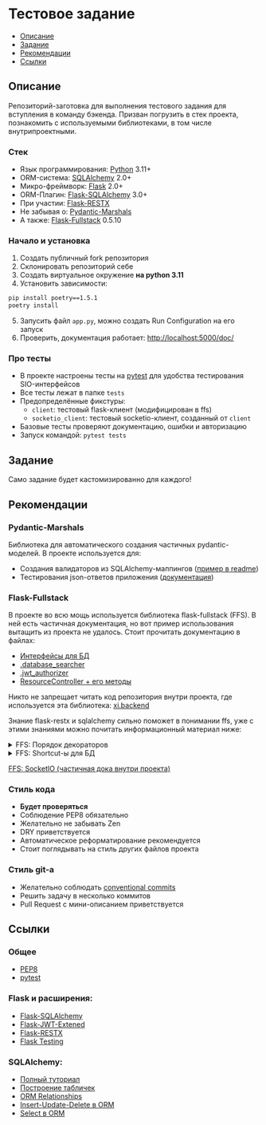# Тестовое задание
- [Описание](#Описание)
- [Задание](#Задание)
- [Рекомендации](#Рекомендации)
- [Ссылки](#Ссылки)

## Описание
Репозиторий-заготовка для выполнения тестового задания для вступления в команду бэкенда. Призван погрузить в стек проекта, познакомить с используемыми библиотеками, в том числе внутрипроектными.

### Стек
- Язык программирования: [Python](https://www.python.org/downloads/) 3.11+
- ORM-система: [SQLAlchemy](https://www.sqlalchemy.org/) 2.0+
- Микро-фреймворк: [Flask](https://flask.palletsprojects.com/en/2.2.x/) 2.0+
- ORM-Плагин: [Flask-SQLAlchemy](https://flask-sqlalchemy.palletsprojects.com/en/3.0.x/) 3.0+
- При участии: [Flask-RESTX](https://flask-restx.readthedocs.io/en/latest/index.html)
- Не забывая о: [Pydantic-Marshals](https://github.com/niqzart/pydantic-marshals)
- А также: [Flask-Fullstack](https://github.com/niqzart/flask-fullstack) 0.5.10

### Начало и установка
1. Создать публичный fork репозитория
2. Склонировать репозиторий себе
3. Создать виртуальное окружение **на python 3.11**
4. Установить зависимости:
```sh
pip install poetry==1.5.1
poetry install
```
5. Запусить файл `app.py`, можно создать Run Configuration на его запуск
6. Проверить, документация работает: [http://localhost:5000/doc/](http://localhost:5000/doc/)

### Про тесты
- В проекте настроены тесты на [pytest](https://docs.pytest.org/en/7.3.x/) для удобства тестирования SIO-интерфейсов
- Все тесты лежат в папке `tests`
- Предопределённые фикстуры:
  - `client`: тестовый flask-клиент (модифицирован в ffs)
  - `socketio_client`: тестовый socketio-клиент, созданный от `client`
- Базовые тесты проверяют документацию, ошибки и авторизацию
- Запуск командой: `pytest tests`

## Задание
Само задание будет кастомизированно для каждого!

## Рекомендации
### Pydantic-Marshals
Библиотека для автоматического создания частичных pydantic-моделей. В проекте используется для:
- Создания валидаторов из SQLAlchemy-маппингов ([пример в readme](https://github.com/niqzart/pydantic-marshals#sqlalchemy-basic-usage))
- Тестирования json-ответов приложения ([документация](https://github.com/niqzart/pydantic-marshals/blob/main/docs/assert-contains.md))

### Flask-Fullstack
В проекте во всю мощь используется библиотека flask-fullstack (FFS). В ней есть частичная документация, но вот пример использования вытащить из проекта не удалось. Стоит прочитать документацию в файлах:
- [Интерфейсы для БД](https://github.com/niqzart/flask-fullstack/blob/d54696b1b982015eb64790174d42bd21f7811a46/flask_fullstack/base/interfaces.py)
- [.database_searcher](https://github.com/niqzart/flask-fullstack/blob/d54696b1b982015eb64790174d42bd21f7811a46/flask_fullstack/base/mixins.py#L48)
- [.jwt_authorizer](https://github.com/niqzart/flask-fullstack/blob/d54696b1b982015eb64790174d42bd21f7811a46/flask_fullstack/base/mixins.py#L96)
- [ResourceController + его методы](https://github.com/niqzart/flask-fullstack/blob/d54696b1b982015eb64790174d42bd21f7811a46/flask_fullstack/restx/controller.py)

Никто не запрещает читать код репозитория внутри проекта, где используется эта библиотека: [xi.backend](https://github.com/xi-effect/xi.backend)

Знание flask-restx и sqlalchemy сильно поможет в понимании ffs, уже с этими знаниями можно почитать информационный материал ниже:

<details>
  <summary>FFS: Порядок декораторов</summary>

  Все упаковщики запросов (`.a_response`, `.marshal_with`, `.marshal_list_with` или `.lister`) должны быть последним декоратором перед методами в `Resource`. Иначе вылет ошибки из других декораторов (`.argument_parser`, `.database_searcher`, `.jwt_authorizer`) будет либо подавлен, либо завёрнут в дополнительный слой ненужной вложенности, нарушая описанное в документации. Технически не относится к декораторам документирования, но ради лучшей читабельности и общности стоит везде складывать декораторы в одинаковом порядке.

  - все декораторы документации параметров запроса
  - все декораторы документации формата ответов
  - декоратор авторизации (`.jwt_authorizer`)
  - декоратор парсинга аргументов (`.argument_parser`)
  - декоратор(-ы) поиска объектов в бд (`.database_searcher`)
  - декоратор пост-обработки ответа (`.a_response`, `.marshal_with`, `.marshal_list_with` или `.lister`)
</details>

<details>
  <summary>FFS: Shortcut-ы для БД</summary>

  К объекту `db.session` добавлено несколько методов, упрощающих работу с логикой БД. По сути это простые shortcut-ы. Все их можно увидеть [тут](https://github.com/niqzart/flask-fullstack/blob/93d3c6696c33171315c078ab88c68ca7f7094361/flask_fullstack/utils/sqlalchemy.py#L21)

  Ко всем классам, наследующим `Base` (именно `Base` из `common`, не `db.Model`!) теперь добавляется набор полезных методов, которые могут значительно уменьшить объём работы. Они создаются и документированы [тут](https://github.com/niqzart/ffs-test-task/blob/main/common/config.py#L67)

</details>

[FFS: SocketIO (частичная дока внутри проекта)](https://github.com/xi-effect/xieffect-backend/pull/110)

### Стиль кода
- **Будет проверяться**
- Соблюдение PEP8 обязательно
- Желательно не забывать Zen
- DRY приветствуется
- Автоматическое реформатирование рекомендуется
- Стоит поглядывать на стиль других файлов проекта

### Стиль git-а
- Желательно соблюдать [conventional commits](https://www.conventionalcommits.org/en/v1.0.0/)
- Решить задачу в несколько коммитов
- Pull Request с мини-описанием приветствуется

## Ссылки
### Общее
- [PEP8](https://www.python.org/dev/peps/pep-0008/)
- [pytest](https://docs.pytest.org/en/6.2.x/contents.html)

### Flask и расширения:
- [Flask-SQLAlchemy](https://flask-sqlalchemy.palletsprojects.com/en/3.0.x/)
- [Flask-JWT-Extened](https://flask-jwt-extended.readthedocs.io/en/stable/)
- [Flask-RESTX](https://flask-restx.readthedocs.io/en/latest/index.html)
- [Flask Testing](https://flask.palletsprojects.com/en/2.0.x/testing/)

### SQLAlchemy:
- [Полный туториал](https://docs.sqlalchemy.org/en/20/tutorial/index.html)
- [Построение табличек](https://docs.sqlalchemy.org/en/20/tutorial/metadata.html#tutorial-orm-table-metadata)
- [ORM Relationships](https://docs.sqlalchemy.org/en/20/tutorial/orm_related_objects.html)
- [Insert-Update-Delete в ORM](https://docs.sqlalchemy.org/en/20/tutorial/orm_data_manipulation.html)
- [Select в ORM](https://docs.sqlalchemy.org/en/20/orm/queryguide/select.html)
